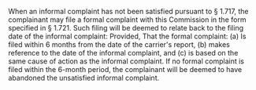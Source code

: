 When an informal complaint has not been satisfied pursuant to § 1.717, the complainant may file a formal complaint with this Commission in the form specified in § 1.721. Such filing will be deemed to relate back to the filing date of the informal complaint: Provided, That the formal complaint: (a) Is filed within 6 months from the date of the carrier's report, (b) makes reference to the date of the informal complaint, and (c) is based on the same cause of action as the informal complaint. If no formal complaint is filed within the 6-month period, the complainant will be deemed to have abandoned the unsatisfied informal complaint.

